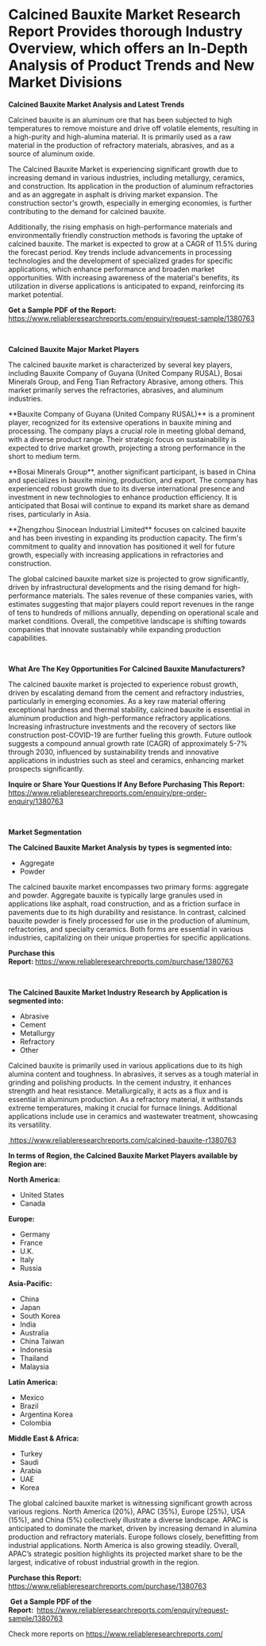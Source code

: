 <p><h1>Calcined Bauxite Market Research Report Provides thorough Industry Overview, which offers an In-Depth Analysis of Product Trends and New Market Divisions</h1></p><p><strong>Calcined Bauxite Market Analysis and Latest Trends</strong></p>
<p><p>Calcined bauxite is an aluminum ore that has been subjected to high temperatures to remove moisture and drive off volatile elements, resulting in a high-purity and high-alumina material. It is primarily used as a raw material in the production of refractory materials, abrasives, and as a source of aluminum oxide.</p><p>The Calcined Bauxite Market is experiencing significant growth due to increasing demand in various industries, including metallurgy, ceramics, and construction. Its application in the production of aluminum refractories and as an aggregate in asphalt is driving market expansion. The construction sector's growth, especially in emerging economies, is further contributing to the demand for calcined bauxite.</p><p>Additionally, the rising emphasis on high-performance materials and environmentally friendly construction methods is favoring the uptake of calcined bauxite. The market is expected to grow at a CAGR of 11.5% during the forecast period. Key trends include advancements in processing technologies and the development of specialized grades for specific applications, which enhance performance and broaden market opportunities. With increasing awareness of the material's benefits, its utilization in diverse applications is anticipated to expand, reinforcing its market potential.</p></p>
<p><strong>Get a Sample PDF of the Report:&nbsp;</strong> <a href="https://www.reliableresearchreports.com/enquiry/request-sample/1380763?utm_campaign=3027&utm_medium=2&utm_source=Github&utm_content=ia&utm_term=02042025&utm_id=calcined-bauxite">https://www.reliableresearchreports.com/enquiry/request-sample/1380763</a></p>
<p>&nbsp;</p>
<p><strong>Calcined Bauxite Major Market Players</strong></p>
<p><p>The calcined bauxite market is characterized by several key players, including Bauxite Company of Guyana (United Company RUSAL), Bosai Minerals Group, and Feng Tian Refractory Abrasive, among others. This market primarily serves the refractories, abrasives, and aluminum industries.</p><p>**Bauxite Company of Guyana (United Company RUSAL)** is a prominent player, recognized for its extensive operations in bauxite mining and processing. The company plays a crucial role in meeting global demand, with a diverse product range. Their strategic focus on sustainability is expected to drive market growth, projecting a strong performance in the short to medium term.</p><p>**Bosai Minerals Group**, another significant participant, is based in China and specializes in bauxite mining, production, and export. The company has experienced robust growth due to its diverse international presence and investment in new technologies to enhance production efficiency. It is anticipated that Bosai will continue to expand its market share as demand rises, particularly in Asia.</p><p>**Zhengzhou Sinocean Industrial Limited** focuses on calcined bauxite and has been investing in expanding its production capacity. The firm's commitment to quality and innovation has positioned it well for future growth, especially with increasing applications in refractories and construction.</p><p>The global calcined bauxite market size is projected to grow significantly, driven by infrastructural developments and the rising demand for high-performance materials. The sales revenue of these companies varies, with estimates suggesting that major players could report revenues in the range of tens to hundreds of millions annually, depending on operational scale and market conditions. Overall, the competitive landscape is shifting towards companies that innovate sustainably while expanding production capabilities.</p></p>
<p>&nbsp;</p>
<p><strong>What Are The Key Opportunities For Calcined Bauxite Manufacturers?</strong></p>
<p><p>The calcined bauxite market is projected to experience robust growth, driven by escalating demand from the cement and refractory industries, particularly in emerging economies. As a key raw material offering exceptional hardness and thermal stability, calcined bauxite is essential in aluminum production and high-performance refractory applications. Increasing infrastructure investments and the recovery of sectors like construction post-COVID-19 are further fueling this growth. Future outlook suggests a compound annual growth rate (CAGR) of approximately 5-7% through 2030, influenced by sustainability trends and innovative applications in industries such as steel and ceramics, enhancing market prospects significantly.</p></p>
<p><strong>Inquire or Share Your Questions If Any Before Purchasing This Report:</strong> <a href="https://www.reliableresearchreports.com/enquiry/pre-order-enquiry/1380763?utm_campaign=3027&utm_medium=2&utm_source=Github&utm_content=ia&utm_term=02042025&utm_id=calcined-bauxite">https://www.reliableresearchreports.com/enquiry/pre-order-enquiry/1380763</a></p>
<p>&nbsp;</p>
<p><strong>Market Segmentation</strong></p>
<p><strong>The Calcined Bauxite Market Analysis by types is segmented into:</strong></p>
<p><ul><li>Aggregate</li><li>Powder</li></ul></p>
<p><p>The calcined bauxite market encompasses two primary forms: aggregate and powder. Aggregate bauxite is typically large granules used in applications like asphalt, road construction, and as a friction surface in pavements due to its high durability and resistance. In contrast, calcined bauxite powder is finely processed for use in the production of aluminum, refractories, and specialty ceramics. Both forms are essential in various industries, capitalizing on their unique properties for specific applications.</p></p>
<p><strong>Purchase this Report:&nbsp;</strong><a href="https://www.reliableresearchreports.com/purchase/1380763?utm_campaign=3027&utm_medium=2&utm_source=Github&utm_content=ia&utm_term=02042025&utm_id=calcined-bauxite">https://www.reliableresearchreports.com/purchase/1380763</a></p>
<p>&nbsp;</p>
<p><strong>The Calcined Bauxite Market Industry Research by Application is segmented into:</strong></p>
<p><ul><li>Abrasive</li><li>Cement</li><li>Metallurgy</li><li>Refractory</li><li>Other</li></ul></p>
<p><p>Calcined bauxite is primarily used in various applications due to its high alumina content and toughness. In abrasives, it serves as a tough material in grinding and polishing products. In the cement industry, it enhances strength and heat resistance. Metallurgically, it acts as a flux and is essential in aluminum production. As a refractory material, it withstands extreme temperatures, making it crucial for furnace linings. Additional applications include use in ceramics and wastewater treatment, showcasing its versatility.</p></p>
<p><a href="https://www.reliableresearchreports.com/calcined-bauxite-r1380763?utm_campaign=3027&utm_medium=2&utm_source=Github&utm_content=ia&utm_term=02042025&utm_id=calcined-bauxite">&nbsp;https://www.reliableresearchreports.com/calcined-bauxite-r1380763</a></p>
<p><strong>In terms of Region, the Calcined Bauxite Market Players available by Region are:</strong></p>
<p>
    <p> <strong> North America: </strong>
        <ul>
            <li>United States</li>
            <li>Canada</li>
        </ul>
        </p> 
    <p> <strong> Europe: </strong>
        <ul>
            <li>Germany</li>
            <li>France</li>
            <li>U.K.</li>
            <li>Italy</li>
            <li>Russia</li>
        </ul>
        </p> 
    <p> <strong> Asia-Pacific: </strong>
        <ul>
            <li>China</li>
            <li>Japan</li>
            <li>South Korea</li>
            <li>India</li>
            <li>Australia</li>
            <li>China Taiwan</li>
            <li>Indonesia</li>
            <li>Thailand</li>
            <li>Malaysia</li>
        </ul>
        </p> 
    <p> <strong> Latin America: </strong>
        <ul>
            <li>Mexico</li>
            <li>Brazil</li>
            <li>Argentina Korea</li>
            <li>Colombia</li>
        </ul>
        </p> 
    <p> <strong> Middle East & Africa: </strong>
        <ul>
            <li>Turkey</li>
            <li>Saudi</li>
            <li>Arabia</li>
            <li>UAE</li>
            <li>Korea</li>
        </ul>
    </p>
    </p>
<p><p>The global calcined bauxite market is witnessing significant growth across various regions. North America (20%), APAC (35%), Europe (25%), USA (15%), and China (5%) collectively illustrate a diverse landscape. APAC is anticipated to dominate the market, driven by increasing demand in alumina production and refractory materials. Europe follows closely, benefitting from industrial applications. North America is also growing steadily. Overall, APAC’s strategic position highlights its projected market share to be the largest, indicative of robust industrial growth in the region.</p></p>
<p><strong>Purchase this Report: </strong><a href="https://www.reliableresearchreports.com/purchase/1380763?utm_campaign=3027&utm_medium=2&utm_source=Github&utm_content=ia&utm_term=02042025&utm_id=calcined-bauxite">https://www.reliableresearchreports.com/purchase/1380763</a></p>
<p>&nbsp;<strong>Get a Sample PDF of the Report:&nbsp;&nbsp;</strong><a href="https://www.reliableresearchreports.com/enquiry/request-sample/1380763?utm_campaign=3027&utm_medium=2&utm_source=Github&utm_content=ia&utm_term=02042025&utm_id=calcined-bauxite">https://www.reliableresearchreports.com/enquiry/request-sample/1380763</a></p>
<p><strong></strong></p>
<p>Check more reports on <a href="https://www.reliableresearchreports.com/?utm_campaign=3027&utm_medium=2&utm_source=Github&utm_content=ia&utm_term=02042025&utm_id=calcined-bauxite">https://www.reliableresearchreports.com/</a></p>